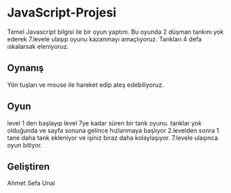 # JavaScript-Projesi
Temel Javascript bilgisi ile bir oyun yaptım.
Bu oyunda 2 düşman tankını yok ederek 7.levele ulaşıp oyunu kazanmayı amaçlıyoruz.
Tankları 4 defa ıskalarsak eleniyoruz.
## Oynanış
Yön tuşları ve mouse ile hareket edip ateş edebiliyoruz.
## Oyun
level 1 den başlayıp level 7ye kadar süren bir tank oyunu.
tanklar yok olduğunda ve sayfa sonuna gelince hızlanmaya başlıyor
2.levelden sonra 1 tane daha tank ekleniyor ve işiniz biraz daha kolaylaşıyor.
7.levele ulaşınca oyun bitiyor.
## Geliştiren
Ahmet Sefa Unal

